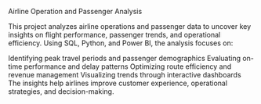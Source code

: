 Airline Operation and Passenger Analysis

This project analyzes airline operations and passenger data to uncover key insights on flight performance, passenger trends, and operational efficiency. Using SQL, Python, and Power BI, the analysis focuses on:

Identifying peak travel periods and passenger demographics
Evaluating on-time performance and delay patterns
Optimizing route efficiency and revenue management
Visualizing trends through interactive dashboards
The insights help airlines improve customer experience, operational strategies, and decision-making.







